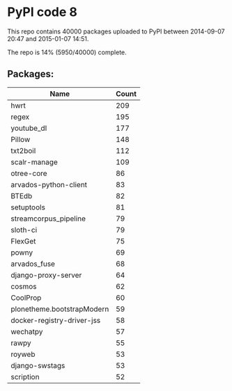 # PyPI code 8

This repo contains 40000 packages uploaded to PyPI between 
2014-09-07 20:47 and 2015-01-07 14:51.

The repo is 14% (5950/40000) complete.

## Packages:

| Name  | Count |
| ----- | ----- |
| hwrt | 209 |
| regex | 195 |
| youtube_dl | 177 |
| Pillow | 148 |
| txt2boil | 112 |
| scalr-manage | 109 |
| otree-core | 86 |
| arvados-python-client | 83 |
| BTEdb | 82 |
| setuptools | 81 |
| streamcorpus_pipeline | 79 |
| sloth-ci | 79 |
| FlexGet | 75 |
| powny | 69 |
| arvados_fuse | 68 |
| django-proxy-server | 64 |
| cosmos | 62 |
| CoolProp | 60 |
| plonetheme.bootstrapModern | 59 |
| docker-registry-driver-jss | 58 |
| wechatpy | 57 |
| rawpy | 55 |
| royweb | 53 |
| django-swstags | 53 |
| scription | 52 |


